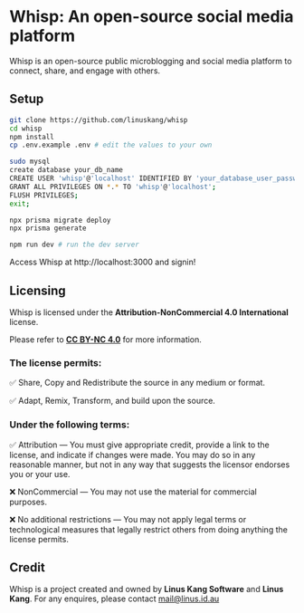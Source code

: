 # Whisp: An open-source social media platform

Whisp is an open-source public microblogging and social media platform to connect, share, and engage with others.

## Setup

```bash
git clone https://github.com/linuskang/whisp
cd whisp
npm install
cp .env.example .env # edit the values to your own

sudo mysql
create database your_db_name
CREATE USER 'whisp'@'localhost' IDENTIFIED BY 'your_database_user_password';
GRANT ALL PRIVILEGES ON *.* TO 'whisp'@'localhost';
FLUSH PRIVILEGES;
exit;

npx prisma migrate deploy
npx prisma generate

npm run dev # run the dev server
```

Access Whisp at http://localhost:3000 and signin!

## Licensing

Whisp is licensed under the **Attribution-NonCommercial 4.0 International** license.

Please refer to **[CC BY-NC 4.0](https://creativecommons.org/licenses/by-nc/4.0/)** for more information.

### The license permits:

✅ Share, Copy and Redistribute the source in any medium or format.

✅ Adapt, Remix, Transform, and build upon the source.

### Under the following terms:

✅ Attribution — You must give appropriate credit, provide a link to the license, and indicate if changes were made. You may do so in any reasonable manner, but not in any way that suggests the licensor endorses you or your use.

❌ NonCommercial — You may not use the material for commercial purposes.

❌ No additional restrictions — You may not apply legal terms or technological measures that legally restrict others from doing anything the license permits.

## Credit

Whisp is a project created and owned by **Linus Kang Software** and **Linus Kang**. For any enquires, please contact [mail@linus.id.au](mailto://mail@linus.id.au)
